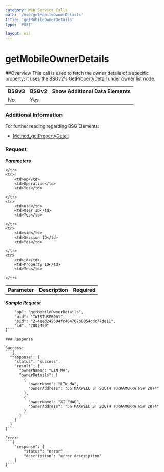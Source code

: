 ```yaml
---
category: Web Service Calls
path: '/msg/getMobileOwnerDetails'
title: 'getMobileOwnerDetails'
type: 'POST'

layout: nil
---
```


# getMobileOwnerDetails

##Overview
This call is used to fetch the owner details of a specific property; it uses the BSGv2's GetPropertyDetail under owner list node. 

<table>
	<tbody>
	<tr>
		<th>BSGv3</th>
		<th>BSGv2</th>
		<th>Show Additional Data Elements</th>
	</tr>
	<tr>
		<td>No</td>
		<td>Yes</td>
		<td></td>
	</tr>

</tbody>
</table>

### Additional Information

For further reading regarding BSG Elements: 

* [Method_getPropertyDetail](http://confluence.rpdata.local/display/BA/Method_getPropertyDetail)

### Request

***Parameters***

<table>
	<tbody>
	<tr>
		<th>Parameter</th>
		<th>Description</th>
		<th>Required</th>
		
	</tr>
	<tr>
		<td>op</td>
		<td>Operation</td>
		<td>Yes</td>
		
	</tr>
	<tr>
		<td>uid</td>
		<td>User ID</td>
		<td>Yes</td>
		
	</tr>
	<tr>
		<td>sid</td>
		<td>Session ID</td>
		<td>Yes</td>
		
	</tr>
	<tr>
		<td>id</td>
		<td>Property ID</td>
		<td>Yes</td>
		
	</tr>
</tbody>
</table>

***Sample Request***
```{
    "op": "getMobileOwnerDetails",
    "uid": "TWISTUSER001",
    "sid": "2-4eed242594fc464787b8054ddc77de11",
    "id": "7003499"
}```

### Response

Success:
```{
  "response": {
    "status": "success",
    "result": {
      "ownerName": "LIN MA",
      "ownerDetails": [
        {
          "ownerName": "LIN MA",
          "ownerAddress": "56 MAXWELL ST SOUTH TURRAMURRA NSW 2074"
        },
        {
          "ownerName": "XI ZHAO",
          "ownerAddress": "56 MAXWELL ST SOUTH TURRAMURRA NSW 2074"
        }
      ]
    }
  }
}```

Error:
```{
    "response": {
        "status": "error",
        "description": "error description"
    }
}```